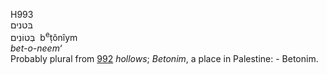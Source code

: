 H993  
בּטנים  
בְּטוֹנִים ‎ b<sup>e</sup>ṭônı̂ym  
*bet-o-neem‘*  
Probably plural from [992](h0992) *hollows*; *Betonim*, a place in
Palestine: - Betonim.  
